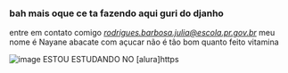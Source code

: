 ### bah mais oque ce ta fazendo aqui guri do djanho
entre em contato comigo *rodrigues.barbosa.julia@escola.pr.gov.br*
meu nome é Nayane
abacate  com açucar não é tão bom quanto feito vitamina

![image](https://github.com/abacate01eterno/abacate01eterno/assets/133234406/c59fb36a-ea2b-4489-a7a0-26fad022816a)
ESTOU ESTUDANDO NO [alura]https
